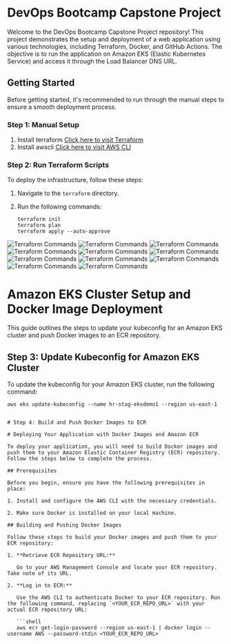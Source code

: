 # DevOps Bootcamp Capstone Project

Welcome to the DevOps Bootcamp Capstone Project repository! This project demonstrates the setup and deployment of a web application using various technologies, including Terraform, Docker, and GitHub Actions. The objective is to run the application on Amazon EKS (Elastic Kubernetes Service) and access it through the Load Balancer DNS URL.

## Getting Started

Before getting started, it's recommended to run through the manual steps to ensure a smooth deployment process.

### Step 1: Manual Setup

1. Install terraform [Click here to visit Terraform](https://developer.hashicorp.com/terraform/tutorials/aws-get-started/install-cli)
2. Install awscli [Click here to visit AWS CLI](https://docs.aws.amazon.com/cli/latest/userguide/getting-started-install.html)

### Step 2: Run Terraform Scripts

To deploy the infrastructure, follow these steps:

1. Navigate to the `terraform` directory.
2. Run the following commands:

   ```shell
   terraform init
   terraform plan
   terraform apply --auto-approve
![Terraform Commands](screenshots/vpc.PNG)
![Terraform Commands](screenshots/BASTION_HOST.PNG)
![Terraform Commands](screenshots/cluster.PNG)
![Terraform Commands](screenshots/ECR.PNG)
![Terraform Commands](screenshots/EIP.PNG)
![Terraform Commands](screenshots/internet_gateway.PNG)
![Terraform Commands](screenshots/LOADBALANCERS.PNG)
![Terraform Commands](screenshots/NAT.PNG)
![Terraform Commands](screenshots/node_group.PNG)
![Terraform Commands](screenshots/security_groups.PNG)
![Terraform Commands](screenshots/subnet.PNG)

# Amazon EKS Cluster Setup and Docker Image Deployment

This guide outlines the steps to update your kubeconfig for an Amazon EKS cluster and push Docker images to an ECR repository.

## Step 3: Update Kubeconfig for Amazon EKS Cluster

To update the kubeconfig for your Amazon EKS cluster, run the following command:

```shell
aws eks update-kubeconfig --name hr-stag-eksdemo1 --region us-east-1


# Step 4: Build and Push Docker Images to ECR

# Deploying Your Application with Docker Images and Amazon ECR

To deploy your application, you will need to build Docker images and push them to your Amazon Elastic Container Registry (ECR) repository. Follow the steps below to complete the process.

## Prerequisites

Before you begin, ensure you have the following prerequisites in place:

1. Install and configure the AWS CLI with the necessary credentials.

2. Make sure Docker is installed on your local machine.

## Building and Pushing Docker Images

Follow these steps to build your Docker images and push them to your ECR repository:

1. **Retrieve ECR Repository URL:**

   Go to your AWS Management Console and locate your ECR repository. Take note of its URL.

2. **Log in to ECR:**

   Use the AWS CLI to authenticate Docker to your ECR repository. Run the following command, replacing `<YOUR_ECR_REPO_URL>` with your actual ECR repository URL:

   ```shell
   aws ecr get-login-password --region us-east-1 | docker login --username AWS --password-stdin <YOUR_ECR_REPO_URL>
